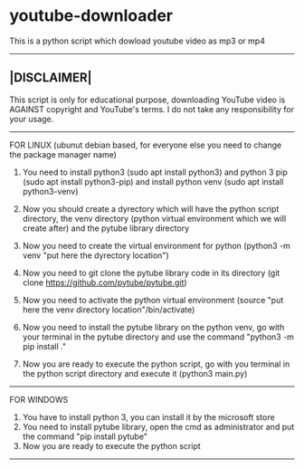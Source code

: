 # youtube-downloader
This is a python script which dowload youtube video as mp3 or mp4


------------
|DISCLAIMER|
------------
This script is only for educational purpose, downloading YouTube video is AGAINST copyright and YouTube's terms. I do not take any responsibility for your usage.


------------
FOR LINUX (ubunut debian based, for everyone else you need to change the package manager name)
1) You need to install python3 (sudo apt install python3) and python 3 pip (sudo apt install python3-pip) and install python venv (sudo apt install python3-venv)

2) Now you should create a dyrectory which will have the python script directory, the venv directory (python virtual environment which we will create after) and the pytube library directory

3) Now you need to create the virtual environment for python (python3 -m venv "put here the dyrectory location")

4) Now you need to git clone the pytube library code in its directory (git clone https://github.com/pytube/pytube.git)

5) Now you need to activate the python virtual  environment (source "put here the venv directory location"/bin/activate)

6) Now you need to install the pytube library on the python venv, go with your terminal in the pytube directory and use the command "python3 -m pip install ."

7) Now you are ready to execute the python script, go with you terminal in the python script directory and execute it (python3 main.py)


------------
FOR WINDOWS
1) You have to install python 3, you can install it by the microsoft store
1) You need to install pytube library, open the cmd as administrator and put the command "pip install pytube"
2) Now you are ready to execute the python script
------------



